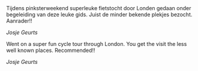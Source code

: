 <div lang="nl">
Tijdens pinksterweekend superleuke fietstocht door Londen gedaan onder begeleiding van deze leuke gids. Juist de minder bekende plekjes bezocht. Aanrader!!

*Josje Geurts*
</div>

<div lang="en">
Went on a super fun cycle tour through London. You get the visit the less well known places. Recommended!!

*Josje Geurts*
</div>
